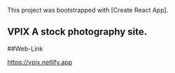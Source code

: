 This project was bootstrapped with [Create React App].

## VPIX A stock photography site.

##Web-Link

https://vpix.netlify.app
